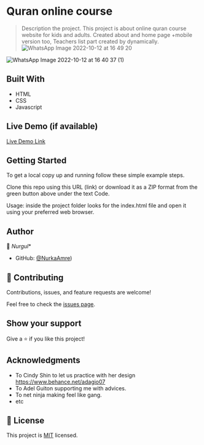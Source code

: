 # Quran online course 

> Description the project.
This project is about online quran course website for kids and adults. Created about and home page +mobile version too,
Teachers list part created by dynamically. 
![WhatsApp Image 2022-10-12 at 16 49 20](https://user-images.githubusercontent.com/107000157/195325241-b59b516d-3e30-4d9a-a59d-1fbb68df2447.jpeg)


![WhatsApp Image 2022-10-12 at 16 40 37 (1)](https://user-images.githubusercontent.com/107000157/195325264-e0c1e1ec-2b84-4e76-bfec-1078d87304c4.jpeg)

## Built With

- HTML
- CSS
- Javascript

## Live Demo (if available)

[Live Demo Link](https://nurkaamre.github.io/Conference-page/)


## Getting Started

To get a local copy up and running follow these simple example steps.

Clone this repo using this URL (link) or download it as a ZIP format from the green button above under the text Code.

Usage: inside the project folder looks for the index.html file and open it using your preferred web browser.


## Author

👤 *Nurgul**

- GitHub: [@NurkaAmre](https://github.com/NurkaAmre))

## 🤝 Contributing

Contributions, issues, and feature requests are welcome!

Feel free to check the [issues page](../../issues/).

## Show your support

Give a ⭐️ if you like this project!

## Acknowledgments

- To Cindy Shin to let us practice with her design https://www.behance.net/adagio07
- To Adel Guiton supporting me with advices.
- To net ninja making feel like gang.
- etc

## 📝 License

This project is [MIT](./MIT.md) licensed.

